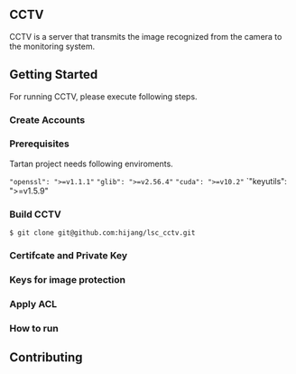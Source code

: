 ## CCTV 
CCTV is a server that transmits the image recognized from the camera to the monitoring system.

## Getting Started

For running CCTV, please execute following steps.

### Create Accounts


### Prerequisites

Tartan project needs following enviroments.

`"openssl": ">=v1.1.1"`
`"glib": ">=v2.56.4"`
`"cuda": ">=v10.2"`
`"keyutils": ">=v1.5.9"


### Build CCTV

`$ git clone git@github.com:hijang/lsc_cctv.git`

### Certifcate and Private Key

### Keys for image protection

### Apply ACL

### How to run

## Contributing


